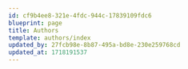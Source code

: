 ```yaml
---
id: cf9b4ee8-321e-4fdc-944c-17839109fdc6
blueprint: page
title: Authors
template: authors/index
updated_by: 27fcb98e-8b87-495a-bd8e-230e259768cd
updated_at: 1718191537
---
```

